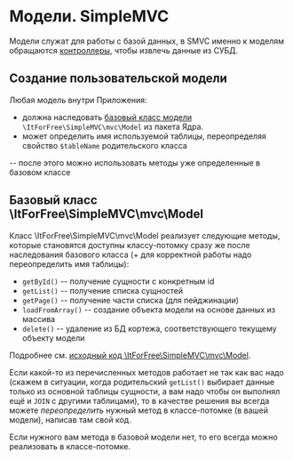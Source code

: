 
# Модели. SimpleMVC


Модели служат для работы с базой данных, в SMVC именно к моделям обращаются [контроллеры](docs/Controllers.md), чтобы извлечь данные из СУБД.

## Создание пользовательской модели

Любая модель внутри Приложения:

* должна наследовать [базовый класс модели](https://github.com/it-for-free/SimpleMVC/blob/master/src/mvc/Model.php)  `\ItForFree\SimpleMVC\mvc\Model` из пакета Ядра.
* может определить имя используемой таблицы, переопределяя свойство `$tableName` родительского класса

-- после этого можно использовать методы уже определенные в базовом классе

## Базовый класс \ItForFree\SimpleMVC\mvc\Model

Класс \ItForFree\SimpleMVC\mvc\Model реализует следующие методы, которые становятся доступны классу-потомку сразу же после наследования базового класса (+ для корректной работы надо переопределить имя таблицы):

* `getById()` -- получение сущности с конкретным id
* `getList()` -- получение списка сущностей
* `getPage()` -- получение части списка (для пейджинации)
* `loadFromArray()` -- создание объекта модели на основе данных из массива
* `delete()` -- удаление из БД кортежа, соответствующего текущему объекту модели

Подробнее см. [исходный код \ItForFree\SimpleMVC\mvc\Model](https://github.com/it-for-free/SimpleMVC/blob/master/src/mvc/Model.php).

Если какой-то из перечисленных методов работает не так как вас надо (скажем в ситуации, когда родительский `getList()` выбирает данные только из основной таблицы сущности, а вам надо чтобы он выполнял ещё и `JOIN` с другими таблицами), то в качестве решения вы всегда можете _переопределить_ нужный метод в классе-потомке (в вашей модели), написав там свой код. 

Если нужного вам метода в базовой модели нет, то его всегда можно реализовать в классе-потомке.